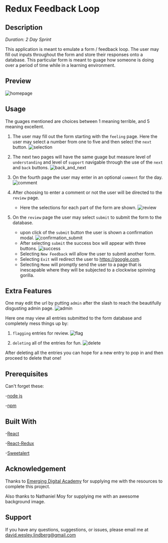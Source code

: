 # Redux Feedback Loop

## Description

_Duration: 2 Day Sprint_

This application is meant to emulate a form / feedback loop. The user may fill out inputs throughout the form and store their responses onto a database. This particular form is meant to guage how someone is doing over a period of time while in a learning environment. 

## Preview

![homepage](images/homescreen.png)

## Usage

The guages mentioned are choices between 1 meaning terrible, and 5 meaning excellent.

1. The user may fill out the form starting with the `feeling` page. Here the user may select a number from one to five and then     select the `next` button.
    ![selection](images/selection.png)

2. The next two pages will have the same guage but measure level of `understanding` and level of `support` navigable through the use of the `next` and `back` buttons.
    ![back_and_next](images/back-and-next.png)

3. On the fourth page the user may enter in an optional `comment` for the day.
    ![comment](images/comments.png)

4. After choosing to enter a comment or not the user will be directed to the `review` page.
    - Here the selections for each part of the form are shown.
    ![review](images/feedback-review.png)

5. On the `review` page the user may select `submit` to submit the form to the database.
    - upon click of the `submit` button the user is shown a confirmation modal.
    ![confirmation_submit](images/submit.png)
    - After selecting `submit` the success box will appear with three buttons.
    ![success](images/success.png)
    - Selecting `New Feedback` will allow the user to submit another form.
    - Selecting `Exit` will redirect the user to https://google.com.
    - Selecting `Meme` will promptly send the user to a page that is inescapable where they will be subjected to a clockwise spinning gorilla.

## Extra Features

One may edit the url by putting `admin` after the slash to reach the beautifully disgusting admin page.
![admin](images/admin%20page.png)

Here one may view all entries submitted to the form database and completely mess things up by:
1. `flagging` entries for review.
    ![flag](images/flag-feedback.png)

2. `deleting` all of the entries for fun.
    ![delete](images/warning.png)

After deleting all the entries you can hope for a new entry to pop in and then proceed to delete that one!

## Prerequisites

Can't forget these:

-[node js](https://nodejs.org/en/)

-[npm](https://docs.npmjs.com/)


## Built With

-[React](https://reactjs.org/)

-[React-Redux](https://react-redux.js.org/)

-[Sweetalert](https://sweetalert.js.org/)


## Acknowledgement
Thanks to [Emerging Digital Academy](https://emergingacademy.org/) for supplying me with the resources to complete this project.

Also thanks to Nathaniel Moy for supplying me with an awesome background image.

## Support
If you have any questions, suggestions, or issues, please email me at [david.wesley.lindberg@gmail.com](www.google.com)